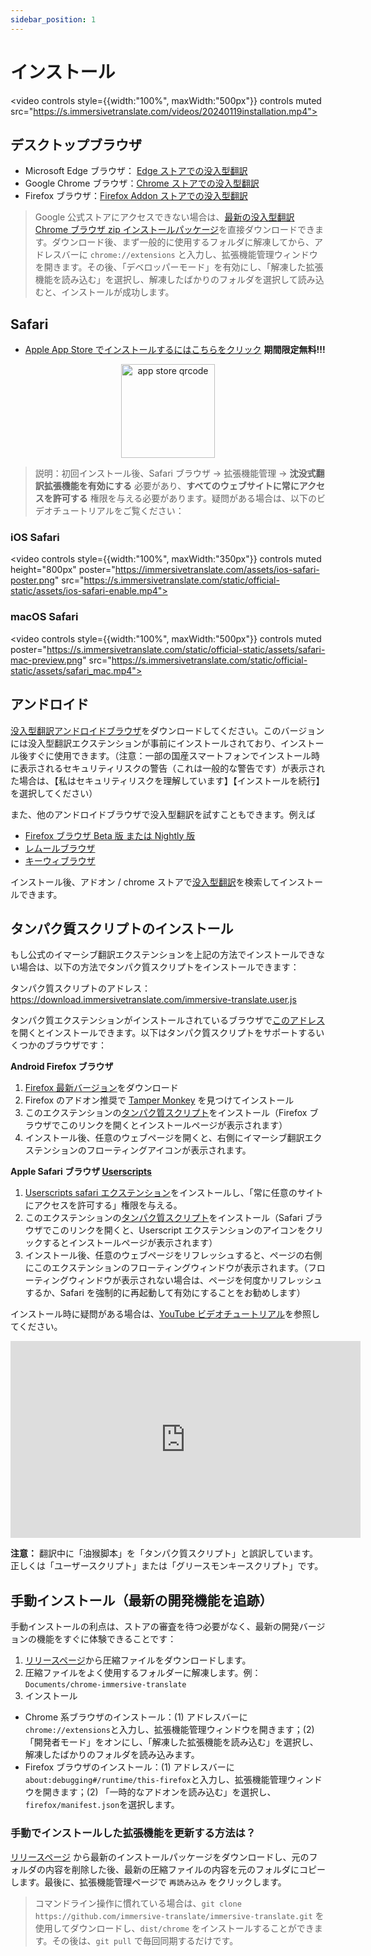 ```yaml
---
sidebar_position: 1
---
```


# インストール

<video
controls style={{width:"100%", maxWidth:"500px"}}
controls
muted
src="https://s.immersivetranslate.com/videos/20240119installation.mp4"></video>

## デスクトップブラウザ

- Microsoft Edge ブラウザ： [Edge ストアでの没入型翻訳](https://microsoftedge.microsoft.com/addons/detail/amkbmndfnliijdhojkpoglbnaaahippg)
- Google Chrome ブラウザ：[Chrome ストアでの没入型翻訳](https://chrome.google.com/webstore/detail/immersive-translate/bpoadfkcbjbfhfodiogcnhhhpibjhbnh)
- Firefox ブラウザ：[Firefox Addon ストアでの没入型翻訳](https://addons.mozilla.org/zh-CN/firefox/addon/immersive-translate/)

> Google 公式ストアにアクセスできない場合は、[最新の没入型翻訳 Chrome ブラウザ zip インストールパッケージ](https://download.immersivetranslate.com/latest/chrome-immersive-translate.zip)を直接ダウンロードできます。ダウンロード後、まず一般的に使用するフォルダに解凍してから、アドレスバーに `chrome://extensions` と入力し、拡張機能管理ウィンドウを開きます。その後、「デベロッパーモード」を有効にし、「解凍した拡張機能を読み込む」を選択し、解凍したばかりのフォルダを選択して読み込むと、インストールが成功します。

## Safari

- [Apple App Store でインストールするにはこちらをクリック](https://apps.apple.com/app/immersive-translate/id6447957425) **期間限定無料!!!**

<div align="center">
<img src="https://s.immersivetranslate.com/static/official-static/assets/immersive-app-store.png" width="150" alt="app store qrcode"/>
</div>

> 説明：初回インストール後、Safari ブラウザ -> 拡張機能管理 -> **沈没式翻訳拡張機能を有効にする** 必要があり、**すべてのウェブサイトに常にアクセスを許可する** 権限を与える必要があります。疑問がある場合は、以下のビデオチュートリアルをご覧ください：

### iOS Safari

<video
controls style={{width:"100%", maxWidth:"350px"}}
controls
muted
height="800px"
poster="https://immersivetranslate.com/assets/ios-safari-poster.png" src="https://s.immersivetranslate.com/static/official-static/assets/ios-safari-enable.mp4"></video>

### macOS Safari

<video
controls style={{width:"100%", maxWidth:"500px"}}
controls
muted
poster="https://s.immersivetranslate.com/static/official-static/assets/safari-mac-preview.png" src="https://s.immersivetranslate.com/static/official-static/assets/safari_mac.mp4"></video>

## アンドロイド

[没入型翻訳アンドロイドブラウザ](/android/)をダウンロードしてください。このバージョンには没入型翻訳エクステンションが事前にインストールされており、インストール後すぐに使用できます。（注意：一部の国産スマートフォンでインストール時に表示されるセキュリティリスクの警告（これは一般的な警告です）が表示された場合は、【私はセキュリティリスクを理解しています】【インストールを続行】を選択してください）

また、他のアンドロイドブラウザで没入型翻訳を試すこともできます。例えば

- [Firefox ブラウザ Beta 版 または Nightly 版](https://www.mozilla.org/zh-CN/firefox/channel/android/)
- [レムールブラウザ](https://lemurbrowser.com/app/zh/)
- [キーウィブラウザ](https://kiwibrowser.com/)

インストール後、アドオン / chrome ストアで[没入型翻訳](https://chrome.google.com/webstore/detail/immersive-translate/bpoadfkcbjbfhfodiogcnhhhpibjhbnh)を検索してインストールできます。

## タンパク質スクリプトのインストール

もし公式のイマーシブ翻訳エクステンションを上記の方法でインストールできない場合は、以下の方法でタンパク質スクリプトをインストールできます：

タンパク質スクリプトのアドレス：https://download.immersivetranslate.com/immersive-translate.user.js

タンパク質エクステンションがインストールされているブラウザで[このアドレス](https://download.immersivetranslate.com/immersive-translate.user.js)を開くとインストールできます。以下はタンパク質スクリプトをサポートするいくつかのブラウザです：

**Android Firefox ブラウザ**

1. [Firefox 最新バージョン](https://www.firefox.com.cn/download/#product-android-release)をダウンロード
2. Firefox のアドオン推奨で [Tamper Monkey](https://www.tampermonkey.net/) を見つけてインストール
3. このエクステンションの[タンパク質スクリプト](https://download.immersivetranslate.com/immersive-translate.user.js)をインストール（Firefox ブラウザでこのリンクを開くとインストールページが表示されます）
4. インストール後、任意のウェブページを開くと、右側にイマーシブ翻訳エクステンションのフローティングアイコンが表示されます。

**Apple Safari ブラウザ [Userscripts](https://itunes.apple.com/us/app/userscripts/id1463298887)**

1. [Userscripts safari エクステンション](https://itunes.apple.com/us/app/userscripts/id1463298887)をインストールし、「常に任意のサイトにアクセスを許可する」権限を与える。
2. このエクステンションの[タンパク質スクリプト](https://download.immersivetranslate.com/immersive-translate.user.js)をインストール（Safari ブラウザでこのリンクを開くと、Userscript エクステンションのアイコンをクリックするとインストールページが表示されます）
3. インストール後、任意のウェブページをリフレッシュすると、ページの右側にこのエクステンションのフローティングウィンドウが表示されます。（フローティングウィンドウが表示されない場合は、ページを何度かリフレッシュするか、Safari を強制的に再起動して有効にすることをお勧めします）

インストール時に疑問がある場合は、[YouTube ビデオチュートリアル](https://www.youtube.com/watch?v=IWOFFWDfZGY)を参照してください。

<iframe width="560" height="315" src="https://www.youtube.com/embed/IWOFFWDfZGY" title="YouTube video player" frameborder="0" allow="accelerometer; autoplay; clipboard-write; encrypted-media; gyroscope; picture-in-picture; web-share" allowfullscreen></iframe>

**注意：** 翻訳中に「油猴脚本」を「タンパク質スクリプト」と誤訳しています。正しくは「ユーザースクリプト」または「グリースモンキースクリプト」です。

## 手動インストール（最新の開発機能を追跡）

手動インストールの利点は、ストアの審査を待つ必要がなく、最新の開発バージョンの機能をすぐに体験できることです：

1. [リリースページ](https://github.com/immersive-translate/immersive-translate/releases/)から圧縮ファイルをダウンロードします。
2. 圧縮ファイルをよく使用するフォルダーに解凍します。例：`Documents/chrome-immersive-translate`
3. インストール

- Chrome 系ブラウザのインストール：(1) アドレスバーに`chrome://extensions`と入力し、拡張機能管理ウィンドウを開きます；(2) 「開発者モード」をオンにし、「解凍した拡張機能を読み込む」を選択し、解凍したばかりのフォルダを読み込みます。
- Firefox ブラウザのインストール：(1) アドレスバーに`about:debugging#/runtime/this-firefox`と入力し、拡張機能管理ウィンドウを開きます；(2) 「一時的なアドオンを読み込む」を選択し、`firefox/manifest.json`を選択します。

### 手動でインストールした拡張機能を更新する方法は？

[リリースページ](https://github.com/immersive-translate/immersive-translate/releases/) から最新のインストールパッケージをダウンロードし、元のフォルダの内容を削除した後、最新の圧縮ファイルの内容を元のフォルダにコピーします。最後に、拡張機能管理ページで `再読み込み` をクリックします。

> コマンドライン操作に慣れている場合は、`git clone https://github.com/immersive-translate/immersive-translate.git` を使用してダウンロードし、`dist/chrome` をインストールすることができます。その後は、`git pull` で毎回同期するだけです。
